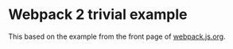 # Webpack 2 trivial example

This based on the example from the front page of
[webpack.js.org](https://webpack.js.org/).
